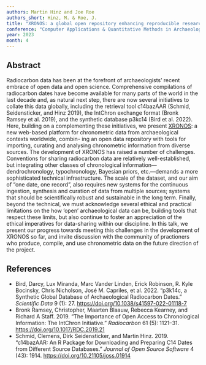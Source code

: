 ```yaml
---
authors: Martin Hinz and Joe Roe
authors_short: Hinz, M. & Roe, J.
title: "XRONOS: a global open repository enhancing reproducible research with chronometric data"
conference: "Computer Applications & Quantitative Methods in Archaeology (CAA), Amsterdam"
year: 2023
month: 4
---
```


## Abstract

Radiocarbon data has been at the forefront of archaeologists’ recent embrace of
open data and open science. Comprehensive compilations of radiocarbon dates
have become available for many parts of the world in the last decade and, as natural
next step, there are now several initiatives to collate this data globally, including
the retrieval tool c14bazAAR (Schmid, Seidensticker, and Hinz 2019), the IntChron
exchange format (Bronk Ramsey et al. 2019), and the synthetic database p3kc14
(Bird et al. 2022). Here, building on a complementing these initiatives, we present
[XRONOS](https://xronos.ch): a new web-based platform for chronometric data from
archaeological contexts worldwide, combin- ing an open data repository with tools
for importing, curating and analysing chronometric information from diverse sources.
The development of XRONOS has raised a number of challenges. Conventions for
sharing radiocarbon data are relatively well-established, but integrating other
classes of chronological information—dendrochronology, typochronology, Bayesian
priors, etc.—demands a more sophisticated technical infrastructure. The scale of the
dataset, and our aim of “one date, one record”, also requires new systems for the
continuous ingestion, synthesis and curation of data from multiple sources; systems
that should be scientifically robust and sustainable in the long term. Finally, beyond
the technical, we must acknowledge several ethical and practical limitations on the
how ‘open’ archaeological data can be, building tools that respect these limits, but
also continue to foster an appreciation of the ethical imperatives for data-sharing
within our discipline. In this talk, we present our progress towards meeting this
challenges in the development of XRONOS so far, and invite discussion with the
community of practioners who produce, compile, and use chronometric data on the
future direction of the project.

## References

* Bird, Darcy, Lux Miranda, Marc Vander Linden, Erick Robinson, R. Kyle Bocinsky, Chris Nicholson, José M. Capriles, et al. 2022. “p3k14c, a Synthetic Global Database of Archaeological Radiocarbon Dates.” *Scientific Data* 9 (1): 27. <https://doi.org/10.1038/s41597-022-01118-7>
* Bronk Ramsey, Christopher, Maarten Blaauw, Rebecca Kearney, and Richard A Staff. 2019. “The Importance of Open Access to Chronological Information: The IntChron Initiative.” *Radiocarbon* 61 (5): 1121–31. <https://doi.org/10.1017/RDC.2019.21>
* Schmid, Clemens, Dirk Seidensticker, and Martin Hinz. 2019. “c14bazAAR: An R Package for Downloading and Preparing C14 Dates from Different Source Databases.” *Journal of Open Source Software* 4 (43): 1914. <https://doi.org/10.21105/joss.01914>
